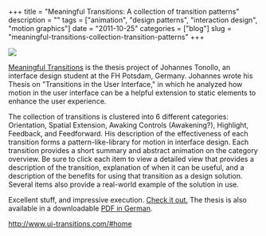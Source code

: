 +++
title = "Meaningful Transitions: A collection of transition patterns"
description = ""
tags = ["animation", "design patterns", "interaction design", "motion graphics"]
date = "2011-10-25"
categories = ["blog"]
slug = "meaningful-transitions-collection-transition-patterns"
+++



  <div class="notebook-screenshot"><a href="http://www.ui-transitions.com/#home"><img id='bluga-thumbnail-2540' class='bluga-thumbnail large' src='http://media.konigi.com/bluga/
wt4ea6d7abcd45e_large.jpg'/></a></div><p><a href="http://www.ui-transitions.com/">Meaningful Transitions</a> is the thesis project of Johannes Tonollo, an interface design student at the FH Potsdam, Germany. Johannes wrote his Thesis on &quot;Transitions in the User Interface,&quot; in which he analyzed how motion in the user interface can be a helpful extension to static elements to enhance the user experience.</p>

<p>The collection of transitions is clustered into 6 different categories: Orientation, Spatial Extension, Awaking Controls (Awakening?), Highlight, Feedback, and Feedforward. His description of the effectiveness of each transition forms a pattern-like-library for motion in interface design. Each transition provides a short summary and abstract animation on the category overview. Be sure to click each item to view a detailed view that provides a description of the transition, explanation of when it can be useful, and a description of the benefits for using that transition as a design solution. Several items also provide a real-world example of the solution in use.</p>

<p>Excellent stuff, and impressive execution. <a href="http://www.ui-transitions.com/">Check it out.</a> The thesis is also available in a downloadable <a href="http://www.johannes-tonollo.com/mixed/Meaningful_Transitions_short.pdf">PDF in German</a>.</p>

    
  <a href="http://www.ui-transitions.com/#home">http://www.ui-transitions.com/#home</a>
